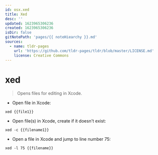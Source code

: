 ```yaml
---
id: osx.xed
title: Xed
desc: ''
updated: 1623965306236
created: 1623965306236
isDir: false
gitNotePath: 'pages/{{ noteHiearchy }}.md'
sources:
  - name: tldr-pages
    url: 'https://github.com/tldr-pages/tldr/blob/master/LICENSE.md'
    license: Creative Commons
---
```

# xed

> Opens files for editing in Xcode.

- Open file in Xcode:

`xed {{file1}}`

- Open file(s) in Xcode, create if it doesn't exist:

`xed -c {{filename1}}`

- Open a file in Xcode and jump to line number 75:

`xed -l 75 {{filename}}`

